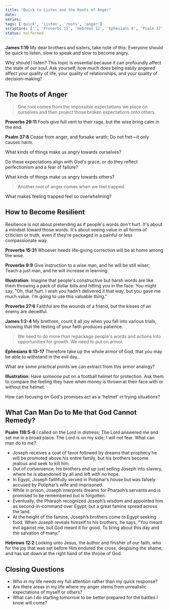 ```yaml
---
title: "Quick to Listen and the Roots of Anger"
date: 
series: 
tags: ['quick', 'listen', 'roots', 'anger']
scripture: ['', 'Proverbs 15', 'Hebrews 12', 'Ephesians 6', 'Psalm 37', 'James 1', 'James 1:2-4', 'Ephesians 6:13-17', 'Psalm 118:5-6', 'Proverbs 9', 'Proverbs 27', 'Proverbs 29', 'Psalm 118']
status: malformed
---
```




**James 1:19**
My dear brothers and sisters, take note of this: Everyone should be quick to listen, slow to speak and slow to become angry.

Why should I listen? This topic is essential because it can profoundly affect the state of our soul. Ask yourself, how much does being easily angered affect your quality of life, your quality of relationships, and your quality of decision-making? 

## The Roots of Anger

> One root comes from the impossible expectations we place on ourselves and then project those broken expectations onto others. 

**Proverbs 29:11**
Fools give full vent to their rage, but the wise bring calm in the end.

**Psalm 37:8**
Cease from anger, and forsake wrath; Do not fret—it only causes harm.

What kinds of things make us angry towards ourselves?

Do these expectations align with God's grace, or do they reflect perfectionism and a fear of failure?

What kinds of things make us angry towards others?

> Another root of anger comes when we feel trapped. 

What makes feeling trapped feel so overwhelming?

## How to Become Resilient

Resilience is not about pretending as if people's words don't hurt. It's about a mindset toward those words. It's about seeing value in all forms of criticism or truth, even if they're packaged in a painful or less compassionate way. 

**Proverbs 15:31**
Whoever heeds life-giving correction will be at home among the wise.

**Proverbs 9:9**
Give instruction to a wise man, and he will be still wiser; Teach a just man, and he will increase in learning.

**Illustration**: Imagine that people's constructive but harsh words are like them throwing a pack of dollar bills and hitting you in the face. You might say, "Oh, that hurt. I wish you hadn't delivered it that way, but you gave me much value. I'm going to use this valuable thing." 

**Proverbs 27:6**
Faithful are the wounds of a friend, but the kisses of an enemy are deceitful.

**James 1:2-4**
My brethren, count it all joy when you fall into various trials, knowing that the testing of your faith produces patience.

> We need to do more than repackage people's words and actions into opportunities for growth. We need to put on armor.

**Ephesians 6:13-17** 
Therefore take up the whole armor of God, that you may be able to withstand in the evil day...

What are some practical points we can extract from this armor analogy?

**Illustration**: Have someone put on a football helmet for protection. Ask them to compare the feeling they have when money is thrown at their face with or without the helmet. 

How can focusing on God's promises act as a 'helmet' in trying situations?

## What Can Man Do to Me that God Cannot Remedy?

**Psalm 118:5-6**
I called on the Lord in distress; The Lord answered me and set me in a broad place. The Lord is on my side; I will not fear. What can man do to me?

- Joseph receives a coat of favor followed by dreams that prophecy he will be promoted above his entire family, but his brothers become jealous and seek to kill him.
- Out of convenience, his brothers end up just selling Joseph into slavery, where he is abandoned by all and left with no hope.
- In Egypt, Joseph faithfully served in Potiphar’s house but was falsely accused by Potiphar’s wife and imprisoned. 
- While in prison, Joseph interprets dreams for Pharaoh’s servants and is promised to be remembered but is forgotten.
- Eventually, the Pharaoh recognized Joseph’s wisdom and appointed him as second-in-command over Egypt, but a great famine spread across the land.
- At the height of the famine, Joseph’s brothers come to Egypt seeking food. When Joseph reveals himself to his brothers, he says, “You meant evil against me, but God meant it for good. To bring about this day and the salvation of many.”

**Hebrews 12:2**
Looking unto Jesus, the author and finisher of our faith, who for the joy that was set before Him endured the cross, despising the shame, and has sat down at the right hand of the throne of God.

## Closing Questions

- Who in my life needs my full attention rather than my quick response?
- Are there areas in my life where my anger stems from unrealistic expectations of myself or others?
- What can I do starting tomorrow to be better prepared for the battles I know will come?